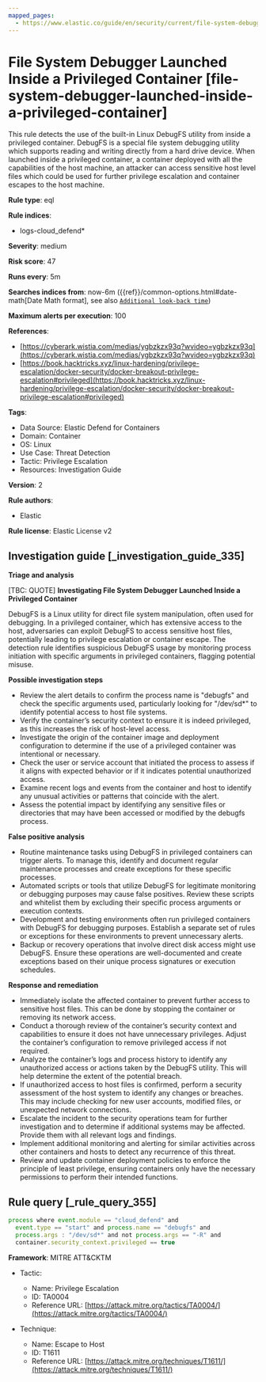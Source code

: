 ```yaml
---
mapped_pages:
  - https://www.elastic.co/guide/en/security/current/file-system-debugger-launched-inside-a-privileged-container.html
---
```


# File System Debugger Launched Inside a Privileged Container [file-system-debugger-launched-inside-a-privileged-container]

This rule detects the use of the built-in Linux DebugFS utility from inside a privileged container. DebugFS is a special file system debugging utility which supports reading and writing directly from a hard drive device. When launched inside a privileged container, a container deployed with all the capabilities of the host machine, an attacker can access sensitive host level files which could be used for further privilege escalation and container escapes to the host machine.

**Rule type**: eql

**Rule indices**:

* logs-cloud_defend*

**Severity**: medium

**Risk score**: 47

**Runs every**: 5m

**Searches indices from**: now-6m ({{ref}}/common-options.html#date-math[Date Math format], see also [`Additional look-back time`](docs-content://solutions/security/detect-and-alert/create-detection-rule.md#rule-schedule))

**Maximum alerts per execution**: 100

**References**:

* [https://cyberark.wistia.com/medias/ygbzkzx93q?wvideo=ygbzkzx93q](https://cyberark.wistia.com/medias/ygbzkzx93q?wvideo=ygbzkzx93q)
* [https://book.hacktricks.xyz/linux-hardening/privilege-escalation/docker-security/docker-breakout-privilege-escalation#privileged](https://book.hacktricks.xyz/linux-hardening/privilege-escalation/docker-security/docker-breakout-privilege-escalation#privileged)

**Tags**:

* Data Source: Elastic Defend for Containers
* Domain: Container
* OS: Linux
* Use Case: Threat Detection
* Tactic: Privilege Escalation
* Resources: Investigation Guide

**Version**: 2

**Rule authors**:

* Elastic

**Rule license**: Elastic License v2

## Investigation guide [_investigation_guide_335]

**Triage and analysis**

[TBC: QUOTE]
**Investigating File System Debugger Launched Inside a Privileged Container**

DebugFS is a Linux utility for direct file system manipulation, often used for debugging. In a privileged container, which has extensive access to the host, adversaries can exploit DebugFS to access sensitive host files, potentially leading to privilege escalation or container escape. The detection rule identifies suspicious DebugFS usage by monitoring process initiation with specific arguments in privileged containers, flagging potential misuse.

**Possible investigation steps**

* Review the alert details to confirm the process name is "debugfs" and check the specific arguments used, particularly looking for "/dev/sd*" to identify potential access to host file systems.
* Verify the container’s security context to ensure it is indeed privileged, as this increases the risk of host-level access.
* Investigate the origin of the container image and deployment configuration to determine if the use of a privileged container was intentional or necessary.
* Check the user or service account that initiated the process to assess if it aligns with expected behavior or if it indicates potential unauthorized access.
* Examine recent logs and events from the container and host to identify any unusual activities or patterns that coincide with the alert.
* Assess the potential impact by identifying any sensitive files or directories that may have been accessed or modified by the debugfs process.

**False positive analysis**

* Routine maintenance tasks using DebugFS in privileged containers can trigger alerts. To manage this, identify and document regular maintenance processes and create exceptions for these specific processes.
* Automated scripts or tools that utilize DebugFS for legitimate monitoring or debugging purposes may cause false positives. Review these scripts and whitelist them by excluding their specific process arguments or execution contexts.
* Development and testing environments often run privileged containers with DebugFS for debugging purposes. Establish a separate set of rules or exceptions for these environments to prevent unnecessary alerts.
* Backup or recovery operations that involve direct disk access might use DebugFS. Ensure these operations are well-documented and create exceptions based on their unique process signatures or execution schedules.

**Response and remediation**

* Immediately isolate the affected container to prevent further access to sensitive host files. This can be done by stopping the container or removing its network access.
* Conduct a thorough review of the container’s security context and capabilities to ensure it does not have unnecessary privileges. Adjust the container’s configuration to remove privileged access if not required.
* Analyze the container’s logs and process history to identify any unauthorized access or actions taken by the DebugFS utility. This will help determine the extent of the potential breach.
* If unauthorized access to host files is confirmed, perform a security assessment of the host system to identify any changes or breaches. This may include checking for new user accounts, modified files, or unexpected network connections.
* Escalate the incident to the security operations team for further investigation and to determine if additional systems may be affected. Provide them with all relevant logs and findings.
* Implement additional monitoring and alerting for similar activities across other containers and hosts to detect any recurrence of this threat.
* Review and update container deployment policies to enforce the principle of least privilege, ensuring containers only have the necessary permissions to perform their intended functions.


## Rule query [_rule_query_355]

```js
process where event.module == "cloud_defend" and
  event.type == "start" and process.name == "debugfs" and
  process.args : "/dev/sd*" and not process.args == "-R" and
  container.security_context.privileged == true
```

**Framework**: MITRE ATT&CKTM

* Tactic:

    * Name: Privilege Escalation
    * ID: TA0004
    * Reference URL: [https://attack.mitre.org/tactics/TA0004/](https://attack.mitre.org/tactics/TA0004/)

* Technique:

    * Name: Escape to Host
    * ID: T1611
    * Reference URL: [https://attack.mitre.org/techniques/T1611/](https://attack.mitre.org/techniques/T1611/)



